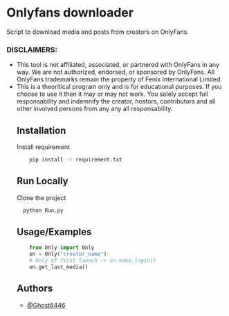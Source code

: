 
# Onlyfans downloader

Script to download media and posts from creators on OnlyFans.

<h3>DISCLAIMERS:</h3>
<ul>
    <li>
        This tool is not affiliated, associated, or partnered with OnlyFans in any way. We are not authorized, endorsed, or sponsored by OnlyFans. All OnlyFans trademarks remain the property of Fenix International Limited.
    </li>
    <li>
        This is a theoritical program only and is for educational purposes. If you choose to use it then it may or may not work. You solely accept full responsability and indemnify the creator, hostors, contributors and all other involved persons from any any all responsability.
    </li>
<h3>


## Installation

Install requirement

```bash
    pip install -r requirement.txt
```
    
## Run Locally

Clone the project
```bash
  python Run.py
```


## Usage/Examples

```python
    from Only import Only
    on = Only("creator_name")
    # Only of first launch -> on.make_login()
    on.get_last_media()
```


## Authors

- [@Ghost6446](https://www.github.com/Ghost6446)

